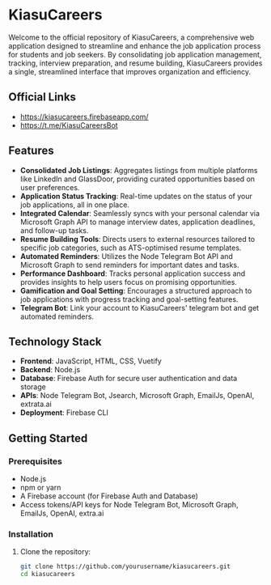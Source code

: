 # KiasuCareers

Welcome to the official repository of KiasuCareers, a comprehensive web application designed to streamline and enhance the job application process for students and job seekers. By consolidating job application management, tracking, interview preparation, and resume building, KiasuCareers provides a single, streamlined interface that improves organization and efficiency.

## Official Links
- https://kiasucareers.firebaseapp.com/
- https://t.me/KiasuCareersBot

## Features

- **Consolidated Job Listings**: Aggregates listings from multiple platforms like LinkedIn and GlassDoor, providing curated opportunities based on user preferences.
- **Application Status Tracking**: Real-time updates on the status of your job applications, all in one place.
- **Integrated Calendar**: Seamlessly syncs with your personal calendar via Microsoft Graph API to manage interview dates, application deadlines, and follow-up tasks.
- **Resume Building Tools**: Directs users to external resources tailored to specific job categories, such as ATS-optimised resume templates.
- **Automated Reminders**: Utilizes the Node Telegram Bot API and Microsoft Graph to send reminders for important dates and tasks.
- **Performance Dashboard**: Tracks personal application success and provides insights to help users focus on promising opportunities.
- **Gamification and Goal Setting**: Encourages a structured approach to job applications with progress tracking and goal-setting features.
- **Telegram Bot**: Link your account to KiasuCareers' telegram bot and get automated reminders.

## Technology Stack

- **Frontend**: JavaScript, HTML, CSS, Vuetify
- **Backend**: Node.js
- **Database**: Firebase Auth for secure user authentication and data storage
- **APIs**: Node Telegram Bot, Jsearch, Microsoft Graph, EmailJs, OpenAI, extrata.ai
- **Deployment**: Firebase CLI

## Getting Started

### Prerequisites

- Node.js
- npm or yarn
- A Firebase account (for Firebase Auth and Database)
- Access tokens/API keys for Node Telegram Bot, Microsoft Graph, EmailJs, OpenAI, extra.ai

### Installation

1. Clone the repository:
   ```bash
   git clone https://github.com/yourusername/kiasucareers.git
   cd kiasucareers
